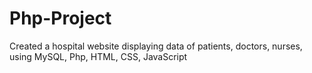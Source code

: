# Php-Project
Created a hospital website displaying data of patients, doctors, nurses, using MySQL, Php, HTML, CSS, JavaScript
